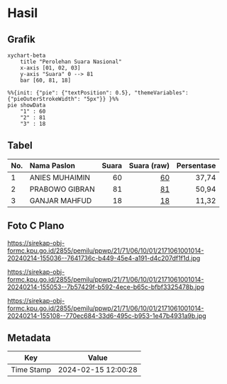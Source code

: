 # Hasil

## Grafik

```mermaid
xychart-beta
    title "Perolehan Suara Nasional"
    x-axis [01, 02, 03]
    y-axis "Suara" 0 --> 81
    bar [60, 81, 18]
```

```mermaid
%%{init: {"pie": {"textPosition": 0.5}, "themeVariables": {"pieOuterStrokeWidth": "5px"}} }%%
pie showData
    "1" : 60
    "2" : 81
    "3" : 18
```

## Tabel

| No. | Nama Paslon    | Suara | Suara (raw) | Persentase |
|:--- |:-------------- | -----:| -----------:| ----------:|
| 1   | ANIES MUHAIMIN | 60    | [60][p-1]   | 37,74      |
| 2   | PRABOWO GIBRAN | 81    | [81][p-2]   | 50,94      |
| 3   | GANJAR MAHFUD  | 18    | [18][p-3]   | 11,32      |


[p-1]: https://github.com/gigit-pemilu/pemilu-2024/blob/main/pilpres/hitung-suara/sub/21-kepulauan-riau/sub/71-kota-batam/sub/06-lubuk-baja/sub/1001-kampung-pelita/sub/014-tps/sub/paslon-1.txt
[p-2]: https://github.com/gigit-pemilu/pemilu-2024/blob/main/pilpres/hitung-suara/sub/21-kepulauan-riau/sub/71-kota-batam/sub/06-lubuk-baja/sub/1001-kampung-pelita/sub/014-tps/sub/paslon-2.txt
[p-3]: https://github.com/gigit-pemilu/pemilu-2024/blob/main/pilpres/hitung-suara/sub/21-kepulauan-riau/sub/71-kota-batam/sub/06-lubuk-baja/sub/1001-kampung-pelita/sub/014-tps/sub/paslon-3.txt

## Foto C Plano

https://sirekap-obj-formc.kpu.go.id/2855/pemilu/ppwp/21/71/06/10/01/2171061001014-20240214-155036--7641736c-b449-45e4-a191-d4c207df1f1d.jpg

https://sirekap-obj-formc.kpu.go.id/2855/pemilu/ppwp/21/71/06/10/01/2171061001014-20240214-155053--7b57429f-b592-4ece-b65c-bfbf3325478b.jpg

https://sirekap-obj-formc.kpu.go.id/2855/pemilu/ppwp/21/71/06/10/01/2171061001014-20240214-155108--770ec684-33d6-495c-b953-1e47b4931a9b.jpg


## Metadata

| Key        | Value               |
| ---------- | ------------------- |
| Time Stamp | 2024-02-15 12:00:28 |




